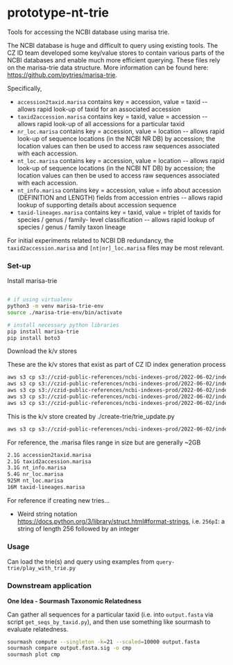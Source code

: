 
# prototype-nt-trie

Tools for accessing the NCBI database using marisa trie.

The NCBI database is huge and difficult to query using existing tools. The CZ ID team developed some key/value stores to contain various parts of the NCBI databases and enable much more efficient querying. These files rely on the marisa-trie data structure. More information can be found here: https://github.com/pytries/marisa-trie. 

Specifically,
* `accession2taxid.marisa` contains key = accession, value = taxid -- allows rapid look-up of taxid for an associated accession
* `taxid2accession.marisa` contains key = taxid, value = accession -- allows rapid look-up of all accessions for a particular taxid
* `nr_loc.marisa` contains key = accession, value = location -- allows rapid look-up of sequence locations (in the NCBI NR DB) by accession; the location values can then be used to access raw sequences associated with each accession.
* `nt_loc.marisa` contains key = accession, value = location -- allows rapid look-up of sequence locations (in the NCBI NT DB) by accession; the location values can then be used to access raw sequences associated with each accession.
* `nt_info.marisa` contains key = accession, value = info about accession (DEFINITION and LENGTH) fields from accession entries -- allows rapid lookup of supporting details about accession sequence
* `taxid-lineages.marisa` contains key = taxid, value = triplet of taxids for species / genus / family- level classification -- allows rapid lookup of species / genus / family taxon lineage

For initial experiments related to NCBI DB redundancy, the `taxid2accession.marisa` and `[nt|nr]_loc.marisa` files may be most relevant.


### Set-up

Install marisa-trie

```bash

# if using virtualenv
python3 -m venv marisa-trie-env
source ./marisa-trie-env/bin/activate

# install necessary python libraries
pip install marisa-trie
pip install boto3

```

Download the k/v stores

These are the k/v stores that exist as part of CZ ID index generation process
```bash
aws s3 cp s3://czid-public-references/ncbi-indexes-prod/2022-06-02/index-generation-2/accession2taxid.marisa .
aws s3 cp s3://czid-public-references/ncbi-indexes-prod/2022-06-02/index-generation-2/nr_loc.marisa .
aws s3 cp s3://czid-public-references/ncbi-indexes-prod/2022-06-02/index-generation-2/nt_loc.marisa .
aws s3 cp s3://czid-public-references/ncbi-indexes-prod/2022-06-02/index-generation-2/nt_info.marisa .
aws s3 cp s3://czid-public-references/ncbi-indexes-prod/2022-06-02/index-generation-2/taxid-lineages.marisa .
```

This is the k/v store created by ./create-trie/trie_update.py
```bash
aws s3 cp s3://czid-public-references/ncbi-indexes-prod/2022-06-02/index-generation-2/taxid2accession.marisa .
```

For reference, the .marisa files range in size but are generally ~2GB
```bash
2.1G accession2taxid.marisa
2.1G taxid2accession.marisa
3.1G nt_info.marisa
5.4G nr_loc.marisa
925M nt_loc.marisa
16M taxid-lineages.marisa
```



For reference if creating new tries...
* Weird string notation https://docs.python.org/3/library/struct.html#format-strings, i.e. `256pI`: a string of length 256 followed by an integer

### Usage

Can load the trie(s) and query using examples from `query-trie/play_with_trie.py`




### Downstream application

**One Idea - Sourmash Taxonomic Relatedness**

Can gather all sequences for a particular taxid (i.e. into `output.fasta` via script `get_seqs_by_taxid.py`), and then use something like sourmash to evaluate relatedness.

```bash
sourmash compute --singleton -k=21 --scaled=10000 output.fasta
sourmash compare output.fasta.sig -o cmp
sourmash plot cmp
```
